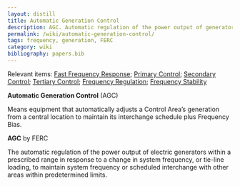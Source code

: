```yaml
---
layout: distill
title: Automatic Generation Control
description: AGC. Automatic regulation of the power output of generators
permalink: /wiki/automatic-generation-control/
tags: frequency, generation, FERC
category: wiki
bibliography: papers.bib
---
```


Relevant items: [Fast Frequency Response](/wiki/fast-frequency-response); [Primary Control](/wiki/primary-control); [Secondary Control](/wiki/secondary-control); [Tertiary Control](/wiki/tertiary-control); [Frequency Regulation](/wiki/frequency-regulation); [Frequency Stability](/wiki/frequency-stability)

**Automatic Generation Control** (AGC) <d-cite key="nerc2024glossary"></d-cite>

Means equipment that automatically adjusts a Control Area’s generation from a central location to maintain its interchange schedule plus Frequency Bias.

**AGC** <d-cite key="ferc2020glossary"></d-cite> by FERC

The automatic regulation of the power output of electric generators within a prescribed range in response to a change in system frequency, or tie-line loading, to maintain system frequency or scheduled interchange with other areas within predetermined limits.
